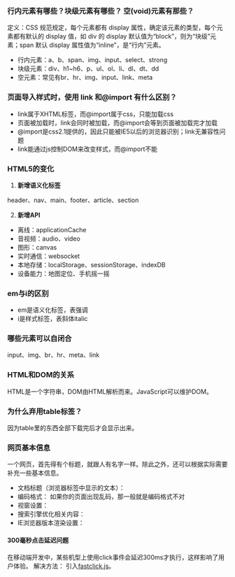 ### 行内元素有哪些？块级元素有哪些？ 空(void)元素有那些？

定义：CSS 规范规定，每个元素都有 display 属性，确定该元素的类型，每个元素都有默认的 display 值，如 div 的 display 默认值为“block”，则为“块级”元素；span 默认 display 属性值为“inline”，是“行内”元素。

- 行内元素：a、b、span、img、input、select、strong
- 块级元素：div、h1~h6、p、ul、ol、li、dl、dt、dd
- 空元素：常见有br、hr、img、input、link、meta

### 页面导入样式时，使用 link 和@import 有什么区别？

- link属于XHTML标签，而@import属于css，只能加载css
- 页面被加载时，link会同时被加载，而@import会等到页面被加载完才加载
- @import是css2.1提供的，因此只能被IE5以后的浏览器识别；link无兼容性问题
- link能通过js控制DOM来改变样式，而@import不能

### HTML5的变化

1. **新增语义化标签**

header、nav、main、footer、article、section

2. **新增API**

- 离线：applicationCache
- 音视频：audio、video
- 图形：canvas
- 实时通信：websocket
- 本地存储：localStorage、sessionStorage、indexDB
- 设备能力：地图定位、手机摇一摇

### em与i的区别

- em是语义化标签，表强调
- i是样式标签，表斜体italic

### 哪些元素可以自闭合

input、img、br、hr、meta、link

### HTML和DOM的关系

HTML是一个字符串，DOM由HTML解析而来。JavaScript可以维护DOM。

### 为什么弃用table标签？

因为table里的东西全部下载完后才会显示出来。

### 网页基本信息

一个网页，首先得有个标题，就跟人有名字一样。除此之外，还可以根据实际需要补充一些基本信息。
- 文档标题（浏览器标签中显示的文本）：<title>深入了解 head 元素</title>
- 编码格式：<meta charset="utf-8"> 如果你的页面出现乱码，那一般就是编码格式不对
- 视窗设置：<meta name="viewport" content="width=device-width, initial-scale=1.0">
- 搜索引擎优化相关内容： <meta name="description" content=“帮助你深层次了解HTML文档结构”>
- IE浏览器版本渲染设置：<meta http-equiv="X-UA-Compatible" content="ie=edge">

#### 300毫秒点击延迟问题
在移动端开发中，某些机型上使用click事件会延迟300ms才执行，这样影响了用户体验。 解决方法： 引入[fastclick.js](https://www.jianshu.com/p/05b142d84780)。